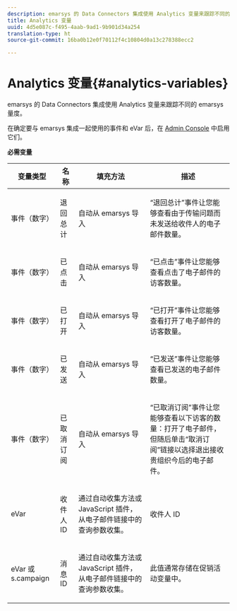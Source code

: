 ```yaml
---
description: emarsys 的 Data Connectors 集成使用 Analytics 变量来跟踪不同的 emarsys 量度。
title: Analytics 变量
uuid: 4d5e087c-f495-4aab-9ad1-9b901d34a254
translation-type: ht
source-git-commit: 16ba0b12e0f70112f4c10804d0a13c278388ecc2

---
```



# Analytics 变量{#analytics-variables}

emarsys 的 Data Connectors 集成使用 Analytics 变量来跟踪不同的 emarsys 量度。

在确定要与 emarsys 集成一起使用的事件和 eVar 后，在 [Admin Console](https://docs.adobe.com/content/help/zh-Hans/analytics/admin/admin-tools/c-admin-tools.html) 中启用它们。

**必需变量**

<table id="table_5B8F3A1EB55D4BB48F669FB84C857256"> 
 <thead> 
  <tr> 
   <th colname="col1" class="entry"> 变量类型 </th> 
   <th colname="col2" class="entry"> 名称 </th> 
   <th colname="col3" class="entry"> 填充方法 </th> 
   <th colname="col4" class="entry"> 描述 </th> 
  </tr>
 </thead>
 <tbody> 
  <tr> 
   <td colname="col1"> 事件（数字） </td> 
   <td colname="col2"> 退回总计 </td> 
   <td colname="col3"> <p>自动从 emarsys 导入 </p> </td> 
   <td colname="col4"> <p>“退回总计”事件让您能够查看由于传输问题而未发送给收件人的电子邮件数量。 </p> </td> 
  </tr> 
  <tr> 
   <td colname="col1"> 事件（数字） </td> 
   <td colname="col2"> 已点击 </td> 
   <td colname="col3"> <p>自动从 emarsys 导入 </p> </td> 
   <td colname="col4"> <p>“已点击”事件让您能够查看点击了电子邮件的访客数量。 </p> </td> 
  </tr> 
  <tr> 
   <td colname="col1"> 事件（数字） </td> 
   <td colname="col2"> 已打开 </td> 
   <td colname="col3"> <p>自动从 emarsys 导入 </p> </td> 
   <td colname="col4"> <p>“已打开”事件让您能够查看打开了电子邮件的访客数量。 </p> </td> 
  </tr> 
  <tr> 
   <td colname="col1"> 事件（数字） </td> 
   <td colname="col2"> 已发送 </td> 
   <td colname="col3"> <p>自动从 emarsys 导入 </p> </td> 
   <td colname="col4"> <p>“已发送”事件让您能够查看已发送的电子邮件数量。 </p> </td> 
  </tr> 
  <tr> 
   <td colname="col1"> 事件（数字） </td> 
   <td colname="col2"> 已取消订阅 </td> 
   <td colname="col3"> <p>自动从 emarsys 导入 </p> </td> 
   <td colname="col4"> <p>“已取消订阅”事件让您能够查看以下访客的数量：打开了电子邮件，但随后单击“取消订阅”链接以选择退出接收贵组织今后的电子邮件。 </p> </td> 
  </tr> 
  <tr> 
   <td colname="col1"> eVar </td> 
   <td colname="col2"> 收件人 ID </td> 
   <td colname="col3"> <p>通过自动收集方法或 JavaScript 插件，从电子邮件链接中的查询参数收集。 </p> </td> 
   <td colname="col4"> 收件人 ID </td> 
  </tr> 
  <tr> 
   <td colname="col1"> eVar 或 s.campaign </td> 
   <td colname="col2"> 消息 ID </td> 
   <td colname="col3"> <p>通过自动收集方法或 JavaScript 插件，从电子邮件链接中的查询参数收集。 </p> </td> 
   <td colname="col4"> 此值通常存储在促销活动变量中。 </td> 
  </tr> 
 </tbody> 
</table>

